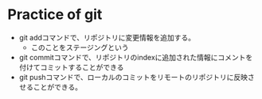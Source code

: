 # Practice of git
- git addコマンドで、リポジトリに変更情報を追加する。
   - このことをステージングという
- git commitコマンドで、リポジトリのindexに追加された情報にコメントを付けてコミットすることができる
- git pushコマンドで、ローカルのコミットをリモートのリポジトリに反映させることができる。
